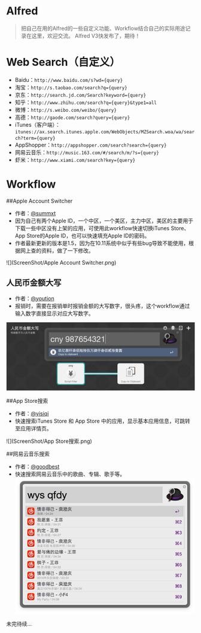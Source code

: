 # Alfred
> 把自己在用的Alfred的一些自定义功能、Workflow结合自己的实际用途记录在这里，欢迎交流。
> Alfred V3快发布了，期待！

# Web Search（自定义）
- Baidu：`http://www.baidu.com/s?wd={query}`
- 淘宝：`http://s.taobao.com/search?q={query}`
- 京东：`http://search.jd.com/Search?keyword={query}`
- 知乎：`http://www.zhihu.com/search?q={query}&type1=all`
- 微博：`http://s.weibo.com/weibo/{query}`
- 高德：`http://gaode.com/search?query={query}`
- iTunes（客户端）：`itunes://ax.search.itunes.apple.com/WebObjects/MZSearch.woa/wa/search?term={query}`
- AppShopper：`http://appshopper.com/search?search={query}`
- 网易云音乐：`http://music.163.com/#/search/m/?s={query}`
- 虾米：`http://www.xiami.com/search?key={query}`

# Workflow
##Apple Account Switcher
- 作者：[@summxt](http://www.alfredforum.com/topic/3939-apple-account-switcher/)
- 因为自己有两个Apple ID，一个中区，一个美区，主力中区，美区的主要用于下载一些中区没有上架的应用，可使用此workflow快速切换iTunes Store、App Store的Apple ID，也可以快速填充Apple ID的密码。
- 作者最新更新的版本是1.5，因为在10.11系统中似乎有些bug导致不能使用，根据网上查的资料，做了一下修改。

![](ScreenShot/Apple Account Switcher.png)

 
## 人民币金额大写
- 作者：[@yoution](https://github.com/yourtion/Alfred_NumToCny)
- 报销时，需要在报销单时报销金额的大写数字，很头疼，这个workflow通过输入数字直接显示对应大写数字。

![](ScreenShot/人民币金额大写.jpg)

##App Store搜索
- 作者：[@yisiqi](https://github.com/yisiqi/alfred2-workflow-appstore)
- 快速搜索iTunes Store 和 App Store 中的应用，显示基本应用信息，可跳转至应用详情页。

![](ScreenShot/App Store搜索.png)

##网易云音乐搜索
- 作者：[@goodbest](https://www.v2ex.com/t/161258)
- 快速搜索网易云音乐中的歌曲、专辑、歌手等。
![](ScreenShot/网易云音乐搜索.jpg)

未完待续...




